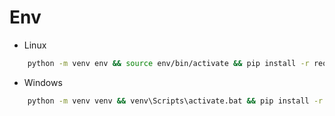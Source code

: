 Env
=====

* Linux

````bash
    python -m venv env && source env/bin/activate && pip install -r requirements.txt
````

* Windows

````bash
    python -m venv venv && venv\Scripts\activate.bat && pip install -r requirements.txt
````